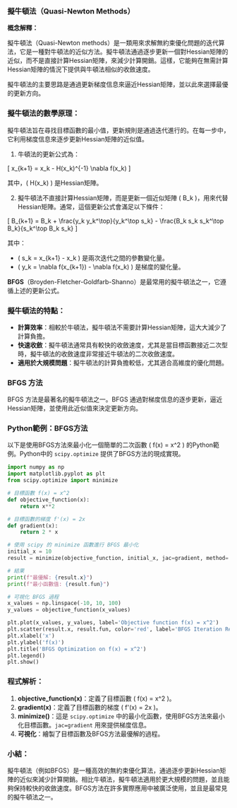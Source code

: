 ### 擬牛頓法（Quasi-Newton Methods）

**概念解釋：**

擬牛頓法（Quasi-Newton methods）是一類用來求解無約束優化問題的迭代算法，它是一種對牛頓法的近似方法。擬牛頓法通過逐步更新一個對Hessian矩陣的近似，而不是直接計算Hessian矩陣，來減少計算開銷。這樣，它能夠在無需計算Hessian矩陣的情況下提供與牛頓法相似的收斂速度。

擬牛頓法的主要思路是通過更新梯度信息來逼近Hessian矩陣，並以此來選擇最優的更新方向。

### 擬牛頓法的數學原理：

擬牛頓法旨在尋找目標函數的最小值，更新規則是通過迭代進行的。在每一步中，它利用梯度信息來逐步更新Hessian矩陣的近似值。

1. 牛頓法的更新公式為：

\[
x_{k+1} = x_k - H(x_k)^{-1} \nabla f(x_k)
\]

其中，\( H(x_k) \) 是Hessian矩陣。

2. 擬牛頓法不直接計算Hessian矩陣，而是更新一個近似矩陣 \( B_k \)，用來代替Hessian矩陣。通常，這個更新公式會滿足以下條件：

\[
B_{k+1} = B_k + \frac{y_k y_k^\top}{y_k^\top s_k} - \frac{B_k s_k s_k^\top B_k}{s_k^\top B_k s_k}
\]

其中：
- \( s_k = x_{k+1} - x_k \) 是兩次迭代之間的參數變化量。
- \( y_k = \nabla f(x_{k+1}) - \nabla f(x_k) \) 是梯度的變化量。

**BFGS**（Broyden-Fletcher-Goldfarb-Shanno）是最常用的擬牛頓法之一，它遵循上述的更新公式。

### 擬牛頓法的特點：
- **計算效率**：相較於牛頓法，擬牛頓法不需要計算Hessian矩陣，這大大減少了計算負擔。
- **快速收斂**：擬牛頓法通常具有較快的收斂速度，尤其是當目標函數接近二次型時，擬牛頓法的收斂速度非常接近牛頓法的二次收斂速度。
- **適用於大規模問題**：擬牛頓法的計算負擔較低，尤其適合高維度的優化問題。

### BFGS 方法
BFGS 方法是最著名的擬牛頓法之一。BFGS 通過對梯度信息的逐步更新，逼近Hessian矩陣，並使用此近似值來決定更新方向。

### Python範例：BFGS方法

以下是使用BFGS方法來最小化一個簡單的二次函數 \( f(x) = x^2 \) 的Python範例。Python中的 `scipy.optimize` 提供了BFGS方法的現成實現。

```python
import numpy as np
import matplotlib.pyplot as plt
from scipy.optimize import minimize

# 目標函數 f(x) = x^2
def objective_function(x):
    return x**2

# 目標函數的梯度 f'(x) = 2x
def gradient(x):
    return 2 * x

# 使用 scipy 的 minimize 函數進行 BFGS 最小化
initial_x = 10
result = minimize(objective_function, initial_x, jac=gradient, method='BFGS')

# 結果
print(f"最優解: {result.x}")
print(f"最小函數值: {result.fun}")

# 可視化 BFGS 過程
x_values = np.linspace(-10, 10, 100)
y_values = objective_function(x_values)

plt.plot(x_values, y_values, label='Objective function f(x) = x^2')
plt.scatter(result.x, result.fun, color='red', label='BFGS Iteration Result')
plt.xlabel('x')
plt.ylabel('f(x)')
plt.title('BFGS Optimization on f(x) = x^2')
plt.legend()
plt.show()
```

### 程式解析：
1. **objective_function(x)**：定義了目標函數 \( f(x) = x^2 \)。
2. **gradient(x)**：定義了目標函數的梯度 \( f'(x) = 2x \)。
3. **minimize()**：這是 `scipy.optimize` 中的最小化函數，使用BFGS方法來最小化目標函數。`jac=gradient` 用來提供梯度信息。
4. **可視化**：繪製了目標函數及BFGS方法最優解的過程。

### 小結：
擬牛頓法（例如BFGS）是一種高效的無約束優化算法，通過逐步更新Hessian矩陣的近似來減少計算開銷。相比牛頓法，擬牛頓法適用於更大規模的問題，並且能夠保持較快的收斂速度。BFGS方法在許多實際應用中被廣泛使用，並且是最常見的擬牛頓法之一。